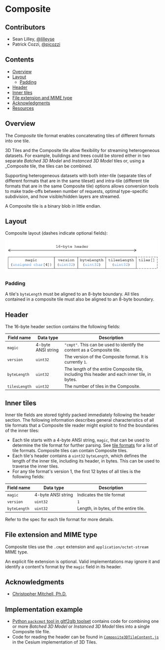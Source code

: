 # Composite

## Contributors

* Sean Lilley, [@lilleyse](https://github.com/lilleyse)
* Patrick Cozzi, [@pjcozzi](https://twitter.com/pjcozzi)

## Contents

* [Overview](#overview)
* [Layout](#layout)
    * [Padding](#padding)
* [Header](#header)
* [Inner tiles](#inner-tiles)
* [File extension and MIME type](#file-extension-and-mime-type)
* [Acknowledgments](#acknowledgments)
* [Resources](#resources)

## Overview

The _Composite_ tile format enables concatenating tiles of different formats into one tile.

3D Tiles and the Composite tile allow flexibility for streaming heterogeneous datasets.  For example, buildings and trees could be stored either in two separate _Batched 3D Model_ and _Instanced 3D Model_ tiles or, using a _Composite tile, the tiles can be combined.

Supporting heterogeneous datasets with both inter-tile (separate tiles of different formats that are in the same tileset) and intra-tile (different tile formats that are in the same Composite tile) options allows conversion tools to make trade-offs between number of requests, optimal type-specific subdivision, and how visible/hidden layers are streamed.

A Composite tile is a binary blob in little endian.

## Layout

Composite layout (dashes indicate optional fields):

![](figures/layout.png)

### Padding

A tile's `byteLength` must be aligned to an 8-byte boundary. All tiles contained in a composite tile must also be aligned to an 8-byte boundary.

## Header

The 16-byte header section contains the following fields:

|Field name|Data type|Description|
|----------|---------|-----------|
| `magic` | 4-byte ANSI string | `"cmpt"`.  This can be used to identify the content as a Composite tile. |
| `version` | `uint32` | The version of the Composite format. It is currently `1`. |
| `byteLength` | `uint32` | The length of the entire Composite tile, including this header and each inner tile, in bytes. |
| `tilesLength` | `uint32` | The number of tiles in the Composite. |

## Inner tiles

Inner tile fields are stored tightly packed immediately following the header section. The following information describes general characteristics of all tile formats that a Composite tile reader might exploit to find the boundaries of the inner tiles:

* Each tile starts with a 4-byte ANSI string, `magic`, that can be used to determine the tile format for further parsing.  See [tile formats](../../README.md#tile-formats) for a list of tile formats.  Composite tiles can contain Composite tiles.
* Each tile's header contains a `uint32` `byteLength`, which defines the length of the inner tile, including its header, in bytes.  This can be used to traverse the inner tiles.
* For any tile format's version 1, the first 12 bytes of all tiles is the following fields:

|Field name|Data type|Description|
|----------|---------|-----------|
| `magic` | 4-byte ANSI string | Indicates the tile format |
| `version` | `uint32` | `1` |
| `byteLength` | `uint32` | Length, in bytes, of the entire tile. |

Refer to the spec for each tile format for more details.

## File extension and MIME type

Composite tiles use the `.cmpt` extension and `application/octet-stream` MIME type.

An explicit file extension is optional. Valid implementations may ignore it and identify a content's format by the `magic` field in its header.

## Acknowledgments

* [Christopher Mitchell, Ph.D.](https://github.com/KermMartian)

## Implementation example

* [Python `packcmpt` tool in gltf2glb toolset](https://github.com/Geopipe/gltf2glb) contains code for combining one or more _Batched 3D Model_ or _Instanced 3D Model_ tiles into a single Composite tile file.
* Code for reading the header can be found in
[`Composite3DTileContent.js`](https://github.com/AnalyticalGraphicsInc/cesium/blob/master/Source/Scene/Composite3DTileContent.js)
in the Cesium implementation of 3D Tiles.

